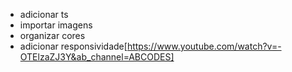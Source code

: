 - adicionar ts
- importar imagens
- organizar cores
- adicionar responsividade[https://www.youtube.com/watch?v=-OTElzaZJ3Y&ab_channel=ABCODES]
